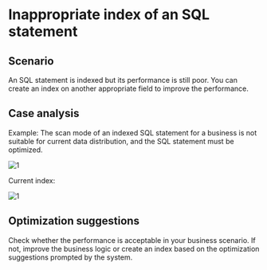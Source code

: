 # Inappropriate index of an SQL statement

## Scenario

An SQL statement is indexed but its performance is still poor. You can create an index on another appropriate field to improve the performance.

## Case analysis

Example: The scan mode of an indexed SQL statement for a business is not suitable for current data distribution, and the SQL statement must be optimized.

![1](https://obbusiness-private.oss-cn-shanghai.aliyuncs.com/doc/img/ocp/410/%E8%B5%B0%E7%B4%A2%E5%BC%95%E4%BD%86%E6%80%A7%E8%83%BD%E9%99%8D%E4%BD%8E-1.png)

Current index:

![1](https://obbusiness-private.oss-cn-shanghai.aliyuncs.com/doc/img/ocp/410/%E7%B4%A2%E5%BC%95%E4%BF%A1%E6%81%AF-1.png)

## Optimization suggestions

Check whether the performance is acceptable in your business scenario. If not, improve the business logic or create an index based on the optimization suggestions prompted by the system.
